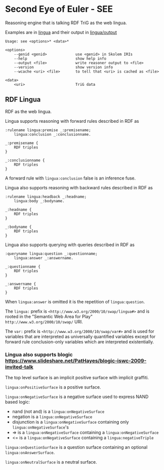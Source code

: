 # Second Eye of Euler - SEE

Reasoning engine that is talking RDF TriG as the web lingua.

Examples are in [lingua](https://github.com/eyereasoner/see-lingua/tree/main/lingua) and their output in [lingua/output](https://github.com/eyereasoner/see-lingua/tree/main/lingua/output)

```
Usage: see <options>* <data>*

<options>
    --genid <genid>             use <genid> in Skolem IRIs
    --help                      show help info
    --output <file>             write reasoner output to <file>
    --version                   show version info
    --wcache <uri> <file>       to tell that <uri> is cached as <file>

<data>
    <uri>                       TriG data
```

## RDF Lingua

RDF as the web lingua.

Lingua supports reasoning with forward rules described in RDF as
```
:rulename lingua:premise _:premisename;
    lingua:conclusion _:conclusionname.

_:premisename {
    RDF triples
}

_:conclusionname {
    RDF triples
}
```

A forward rule with `lingua:conclusion` false is an inference fuse.

Lingua also supports reasoning with backward rules described in RDF as
```
:rulename lingua:headback _:headname;
    lingua:body _:bodyname.

_:headname {
    RDF triples
}

_:bodyname {
    RDF triples
}
```

Lingua also supports querying with queries described in RDF as
```
:queryname lingua:question _:questionname;
    lingua:answer _:answername.

_:questionname {
    RDF triples
}

_:answername {
    RDF triples
}
```

When `lingua:answer` is omitted it is the repetition of `lingua:question`.

The `lingua:` prefix is `<http://www.w3.org/2000/10/swap/lingua#>` and is rooted
in the "Semantic Web Area for Play" `http://www.w3.org/2000/10/swap/` URI.

The `var:` prefix is `<http://www.w3.org/2000/10/swap/var#>` and is used for
variables that are interpreted as universally quantified variables except for
forward rule conclusion-only variables which are interpreted existentially.

### Lingua also supports blogic https://www.slideshare.net/PatHayes/blogic-iswc-2009-invited-talk

The top level surface is an implicit positive surface with implicit graffiti.

`lingua:onPositiveSurface` is a positive surface.

`lingua:onNegativeSurface` is a negative surface used to express NAND based logic:
- nand (not and) is a `lingua:onNegativeSurface`
- negation is a `lingua:onNegativeSurface`
- disjunction is a `lingua:onNegativeSurface` containing only `lingua:onNegativeSurface`'s
- => is a `lingua:onNegativeSurface` containing a `lingua:onNegativeSurface`
- <= is a `lingua:onNegativeSurface` containing a `lingua:negativeTriple`

`lingua:onQuestionSurface` is a question surface containing an optional `lingua:onAnswerSurface`.

`lingua:onNeutralSurface` is a neutral surface.
